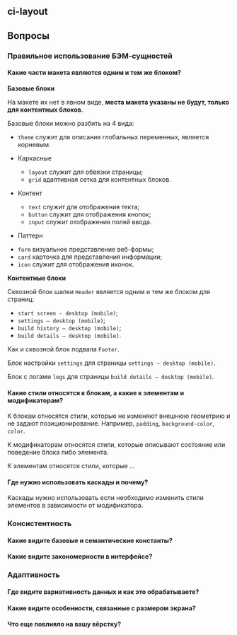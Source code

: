 ## ci-layout

## Вопросы

### Правильное использование БЭМ-сущностей

#### Какие части макета являются одним и тем же блоком? ####

**Базовые блоки**

На макете их нет в явном виде, **места макета указаны не будут, только
для контентных блоков**.

Базовые блоки можно разбить на 4 вида:

* `theme` служит для описания глобальных переменных, является корневым.

* Каркасные 
    * `layout` служит для обвязки страницы;
    * `grid` адаптивная сетка для контентных блоков.
 
* Контент
    - `text` служит для отображения текта;
    - `button` служит для отображения кнопок;
    - `input` служит отображения полей ввода.
    
* Паттерн
 - `form` визуальное представление веб-формы;
 - `card` карточка для представления информации;
 - `icon` служит для отображения иконок.
 
**Контентные блоки**

Сквозной блок шапки `Header` является одним и тем же блоком для страниц: 
 * `start screen - desktop (mobile)`;
 * `settings — desktop (mobile)`;
 * `build history — desktop (mobile)`;
 * `build details — desktop (mobile)`.
 
Как и сквозной блок подвала `Footer`.

Блок настройки `settings` для страницы  `settings — desktop (mobile)`.

Блок с логами `logs` для страницы `build details — desktop (mobile)`.

#### Какие стили относятся к блокам, а какие к элементам и модификаторам? ####

К блокам относятся стили, которые не изменяют внешнюю геометрию и не задают
позиционирование. Например, `padding`, `background-color`, `color`.

К модификаторам относятся стили, которые описывают состояние или поведение
блока либо элемента.

К элементам относятся стили, которые ...

#### Где нужно использовать каскады и почему?

Каскады нужно использовать если необходимо изменить стили элементов
в зависимости от модификатора.

### Консистентность
#### Какие видите базовые и семантические константы?
#### Какие видите закономерности в интерфейсе?
### Адаптивность
#### Где видите вариативность данных и как это обрабатываете?
#### Какие видите особенности, связанные с размером экрана?
#### Что еще повлияло на вашу вёрстку?